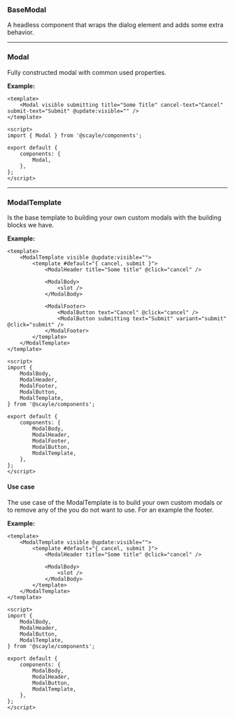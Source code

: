 
### BaseModal

A headless component that wraps the dialog element and adds some extra behavior.

---

### Modal

Fully constructed modal with common used properties.

**Example:**

```vue
<template>
    <Modal visible submitting title="Some Title" cancel-text="Cancel" submit-text="Submit" @update:visible="" />
</template>

<script>
import { Modal } from '@scayle/components';

export default {
    components: {
        Modal,
    },
};
</script>
```

---

### ModalTemplate

Is the base template to building your own custom modals with the building blocks we have.

**Example:**

```vue
<template>
    <ModalTemplate visible @update:visible="">
        <template #default="{ cancel, submit }">
            <ModalHeader title="Some title" @click="cancel" />

            <ModalBody>
                <slot />
            </ModalBody>

            <ModalFooter>
                <ModalButton text="Cancel" @click="cancel" />
                <ModalButton submitting text="Submit" variant="submit" @click="submit" />
            </ModalFooter>
        </template>
    </ModalTemplate>
</template>

<script>
import {
    ModalBody,
    ModalHeader,
    ModalFooter,
    ModalButton,
    ModalTemplate,
} from '@scayle/components';

export default {
    components: {
        ModalBody,
        ModalHeader,
        ModalFooter,
        ModalButton,
        ModalTemplate,
    },
};
</script>
```

#### Use case

The use case of the ModalTemplate is to build your own custom modals or to remove any of the you do not want to use. For an example the footer.

**Example:**

```vue
<template>
    <ModalTemplate visible @update:visible="">
        <template #default="{ cancel, submit }">
            <ModalHeader title="Some title" @click="cancel" />

            <ModalBody>
                <slot />
            </ModalBody>
        </template>
    </ModalTemplate>
</template>

<script>
import {
    ModalBody,
    ModalHeader,
    ModalButton,
    ModalTemplate,
} from '@scayle/components';

export default {
    components: {
        ModalBody,
        ModalHeader,
        ModalButton,
        ModalTemplate,
    },
};
</script>
```
